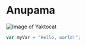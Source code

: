 # Anupama
![Image of Yaktocat](https://octodex.github.com/images/yaktocat.png)
``` javascript
var myVar = "Hello, world!";
```
